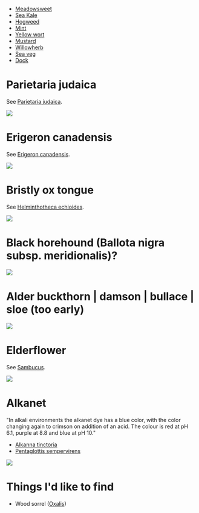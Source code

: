 - [Meadowsweet](meadowsweet.md)
- [Sea Kale](seakale.md)
- [Hogweed](hogweed.md)
- [Mint](mint.md)
- [Yellow wort](yellowwort/readme.md)
- [Mustard](mustard.md)
- [Willowherb](willowherb/readme.md)
- [Sea veg](seaveg/readme.md)
- [Dock](dock/readme.md)

# Parietaria judaica

See [Parietaria judaica](https://en.wikipedia.org/wiki/Parietaria_judaica).

![](IMG_2651.jpg)

# Erigeron canadensis

See [Erigeron canadensis](https://en.wikipedia.org/wiki/Erigeron_canadensis).

![](IMG_2650.jpg)

# Bristly ox tongue

See [Helminthotheca echioides](https://en.wikipedia.org/wiki/Helminthotheca_echioides).

![](IMG_2588.jpg)

# Black horehound (Ballota nigra subsp. meridionalis)?

![](IMG_2586.jpg)

# Alder buckthorn | damson | bullace | sloe (too early)

![](IMG_2585.jpg)

# Elderflower

See [Sambucus](https://en.wikipedia.org/wiki/Sambucus).

![](IMG_2584.jpg)

# Alkanet

"In alkali environments the alkanet dye has a blue color, with the color
changing again to crimson on addition of an acid. The colour is red at pH
6.1, purple at 8.8 and blue at pH 10."

- [Alkanna tinctoria](https://en.wikipedia.org/wiki/Alkanna_tinctoria)
- [Pentaglottis sempervirens](https://en.wikipedia.org/wiki/Pentaglottis_sempervirens)

![](IMG_2659.JPG)

# Things I'd like to find

- Wood sorrel ([Oxalis](https://en.wikipedia.org/wiki/Oxalis))
